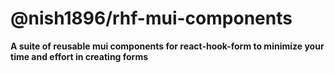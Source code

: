 # @nish1896/rhf-mui-components

**A suite of reusable mui components for react-hook-form to minimize your time and effort in creating forms**